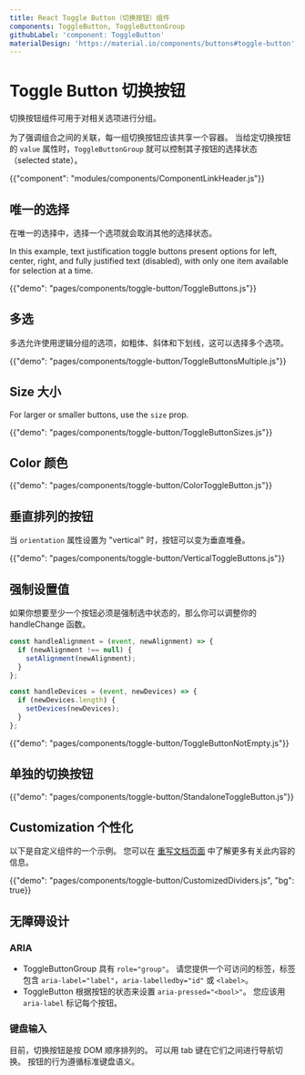 ```yaml
---
title: React Toggle Button（切换按钮）组件
components: ToggleButton, ToggleButtonGroup
githubLabel: 'component: ToggleButton'
materialDesign: 'https://material.io/components/buttons#toggle-button'
---
```


# Toggle Button 切换按钮

<p class="description">切换按钮组件可用于对相关选项进行分组。</p>

为了强调组合之间的关联，每一组切换按钮应该共享一个容器。 当给定切换按钮的 `value` 属性时，`ToggleButtonGroup` 就可以控制其子按钮的选择状态（selected state）。

{{"component": "modules/components/ComponentLinkHeader.js"}}

## 唯一的选择

在唯一的选择中，选择一个选项就会取消其他的选择状态。

In this example, text justification toggle buttons present options for left, center, right, and fully justified text (disabled), with only one item available for selection at a time.

{{"demo": "pages/components/toggle-button/ToggleButtons.js"}}

## 多选

多选允许使用逻辑分组的选项，如粗体、斜体和下划线，这可以选择多个选项。

{{"demo": "pages/components/toggle-button/ToggleButtonsMultiple.js"}}

## Size 大小

For larger or smaller buttons, use the `size` prop.

{{"demo": "pages/components/toggle-button/ToggleButtonSizes.js"}}

## Color 颜色

{{"demo": "pages/components/toggle-button/ColorToggleButton.js"}}

## 垂直排列的按钮

当 `orientation` 属性设置为 "vertical" 时，按钮可以变为垂直堆叠。

{{"demo": "pages/components/toggle-button/VerticalToggleButtons.js"}}

## 强制设置值

如果你想要至少一个按钮必须是强制选中状态的，那么你可以调整你的 handleChange 函数。

```jsx
const handleAlignment = (event, newAlignment) => {
  if (newAlignment !== null) {
    setAlignment(newAlignment);
  }
};

const handleDevices = (event, newDevices) => {
  if (newDevices.length) {
    setDevices(newDevices);
  }
};
```

{{"demo": "pages/components/toggle-button/ToggleButtonNotEmpty.js"}}

## 单独的切换按钮

{{"demo": "pages/components/toggle-button/StandaloneToggleButton.js"}}

## Customization 个性化

以下是自定义组件的一个示例。 您可以在 [重写文档页面](/customization/how-to-customize/) 中了解更多有关此内容的信息。

{{"demo": "pages/components/toggle-button/CustomizedDividers.js", "bg": true}}

## 无障碍设计

### ARIA

- ToggleButtonGroup 具有 `role="group"`。 请您提供一个可访问的标签，标签包含 `aria-label="label"`，`aria-labelledby="id"` 或 `<label>`。
- ToggleButton 根据按钮的状态来设置 `aria-pressed="<bool>"`。 您应该用 `aria-label` 标记每个按钮。

### 键盘输入

目前，切换按钮是按 DOM 顺序排列的。 可以用 tab 键在它们之间进行导航切换。 按钮的行为遵循标准键盘语义。
